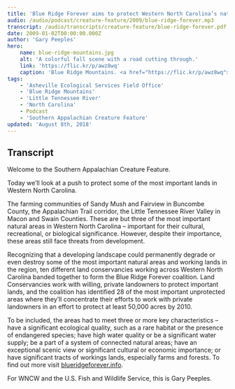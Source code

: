 ```yaml
---
title: 'Blue Ridge Forever aims to protect Western North Carolina’s natural jewels'
audio: /audio/podcast/creature-feature/2009/blue-ridge-forever.mp3
transcript: /audio/transcripts/creature-feature/blue-ridge-forever.pdf
date: 2009-01-02T00:00:00.000Z
author: 'Gary Peeples'
hero:
    name: blue-ridge-mountains.jpg
    alt: 'A colorful fall scene with a road cutting through.'
    link: 'https://flic.kr/p/awz8wq'
    caption: 'Blue Ridge Mountains. <a href="https://flic.kr/p/awz8wq">Photo</a> by steviep187, CC BY-NC-ND 2.0.'
tags:
    - 'Asheville Ecological Services Field Office'
    - 'Blue Ridge Mountains'
    - 'Little Tennessee River'
    - 'North Carolina'
    - Podcast
    - 'Southern Appalachian Creature Feature'
updated: 'August 8th, 2018'
---
```


## Transcript

Welcome to the Southern Appalachian Creature Feature.

Today we’ll look at a push to protect some of the most important lands in Western North Carolina.

The farming communities of Sandy Mush and Fairview in Buncombe County, the Appalachian Trail corridor, the Little Tennessee River Valley in Macon and Swain Counties. These are but three of the most important natural areas in Western North Carolina – important for their cultural, recreational, or biological significance. However, despite their importance, these areas still face threats from development.

Recognizing that a developing landscape could permanently degrade or even destroy some of the most important natural areas and working lands in the region, ten different land conservancies working across Western North Carolina banded together to form the Blue Ridge Forever coalition. Land Conservancies work with willing, private landowners to protect important lands, and the coalition has identified 28 of the most important unprotected areas where they’ll concentrate their efforts to work with private landowners in an effort to protect at least 50,000 acres by 2010.

To be included, the areas had to meet three or more key characteristics – have a significant ecological quality, such as a rare habitat or the presence of endangered species; have high water quality or be a significant water supply; be a part of a system of connected natural areas; have an exceptional scenic view or significant cultural or economic importance; or have significant tracts of workings lands, especially farms and forests. To find out more visit [blueridgeforever.info](http://www.blueridgeforever.info).

For WNCW and the U.S. Fish and Wildlife Service, this is Gary Peeples.